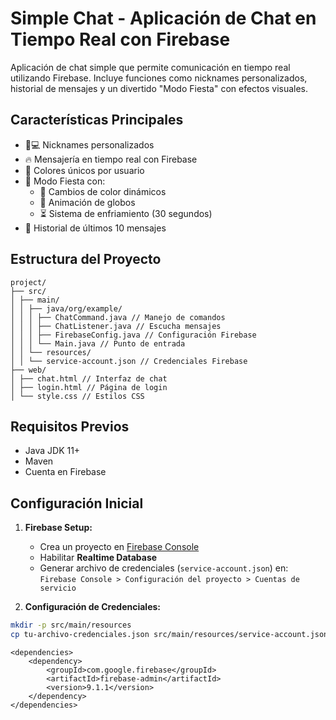 # Simple Chat - Aplicación de Chat en Tiempo Real con Firebase

Aplicación de chat simple que permite comunicación en tiempo real utilizando Firebase. Incluye funciones como nicknames personalizados, historial de mensajes y un divertido "Modo Fiesta" con efectos visuales.

## Características Principales
- 🧑💻 Nicknames personalizados
- 🔥 Mensajería en tiempo real con Firebase
- 🎨 Colores únicos por usuario
- 🎉 Modo Fiesta con:
  - 🌈 Cambios de color dinámicos
  - 🎈 Animación de globos
  - ⏳ Sistema de enfriamiento (30 segundos)
- 📜 Historial de últimos 10 mensajes

## Estructura del Proyecto
```
project/
├── src/
│ ├── main/
│ │ ├── java/org/example/
│ │ │ ├── ChatCommand.java // Manejo de comandos
│ │ │ ├── ChatListener.java // Escucha mensajes
│ │ │ ├── FirebaseConfig.java // Configuración Firebase
│ │ │ └── Main.java // Punto de entrada
│ │ └── resources/
│ │ └── service-account.json // Credenciales Firebase
├── web/
│ ├── chat.html // Interfaz de chat
│ ├── login.html // Página de login
│ └── style.css // Estilos CSS
```

## Requisitos Previos
- Java JDK 11+
- Maven
- Cuenta en Firebase

## Configuración Inicial

1. **Firebase Setup:**
   - Crea un proyecto en [Firebase Console](https://console.firebase.google.com/)
   - Habilitar **Realtime Database**
   - Generar archivo de credenciales (`service-account.json`) en:
   `Firebase Console > Configuración del proyecto > Cuentas de servicio`

2. **Configuración de Credenciales:**
```bash
mkdir -p src/main/resources
cp tu-archivo-credenciales.json src/main/resources/service-account.json
```

```
<dependencies>
    <dependency>
        <groupId>com.google.firebase</groupId>
        <artifactId>firebase-admin</artifactId>
        <version>9.1.1</version>
    </dependency>
</dependencies>
```
